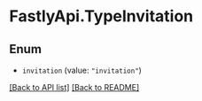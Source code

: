 # FastlyApi.TypeInvitation

## Enum


* `invitation` (value: `"invitation"`)



[[Back to API list]](../../README.md#endpoints) [[Back to README]](../../README.md)
